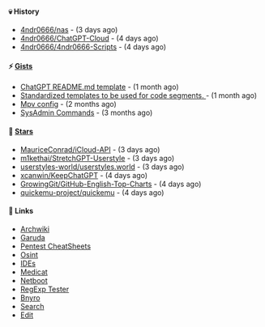 #### 💀 History

- [4ndr0666/nas](https://github.com/4ndr0666/nas) - (3 days ago)
- [4ndr0666/ChatGPT-Cloud](https://github.com/4ndr0666/ChatGPT-Cloud) - (4 days ago)
- [4ndr0666/4ndr0666-Scripts](https://github.com/4ndr0666/4ndr0666-Scripts) - (4 days ago)

#### ⚡ [Gists](https://gist.github.com/4ndr0666)

- [ChatGPT README.md template](https://gist.github.com/4544fdae1dfd8d364821db23bd63dd7f) - (1 month ago)
- [Standardized templates to be used for code segments. ](https://gist.github.com/814e30f80382ca7e6932133278642180) - (1 month ago)
- [Mpv config](https://gist.github.com/3b374e66eeb82b8d049b9fb70c5f2b16) - (2 months ago)
- [SysAdmin Commands](https://gist.github.com/cc2c3e025404fd8c30ffa4bbdf21b26f) - (3 months ago)

#### 🌟 [Stars](https://github.com/4ndr0666?tab=stars)

- [MauriceConrad/iCloud-API](https://github.com/MauriceConrad/iCloud-API) - (3 days ago)
- [m1kethai/StretchGPT-Userstyle](https://github.com/m1kethai/StretchGPT-Userstyle) - (3 days ago)
- [userstyles-world/userstyles.world](https://github.com/userstyles-world/userstyles.world) - (3 days ago)
- [xcanwin/KeepChatGPT](https://github.com/xcanwin/KeepChatGPT) - (4 days ago)
- [GrowingGit/GitHub-English-Top-Charts](https://github.com/GrowingGit/GitHub-English-Top-Charts) - (4 days ago)
- [quickemu-project/quickemu](https://github.com/quickemu-project/quickemu) - (4 days ago)

#### 📌 Links

- [Archwiki](https://wiki.archlinux.org/index.php?title=Special:Search&search)
- [Garuda](https://start.garudalinux.org)
- [Pentest CheatSheets](https://github.com/coreb1t/awesome-pentest-cheat-sheets)
- [Osint](https://github.com/cipher387/osint_stuff_tool_collection)
- [IDEs](https://github.com/styfle/awesome-online-ide)
- [Medicat](https://github.com/mon5termatt/medicat_installer)
- [Netboot](https://github.com/4ndr0666/netboot.xyz-custom)
- [RegExp Tester](https://iblogbox.com/devtools/regexp)
- [Bnyro](https://me.chatoyer.de/search/)
- [Search](https://github.com/edoardottt/awesome-hacker-search-engines)
- [Edit](https://github.com/4ndr0666/4ndr0666/blob/master/templates/README.md.tpl)


